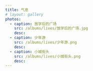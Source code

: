 ```yaml
---
title: 气息
# layout: gallery
photos:
  - caption: 放学后的广场
    src: /albums/lives/放学后的广场.jpg
    desc: 
  - caption: 少年游
    src: /albums/lives/少年游.png
    desc: 
  - caption: 小城街头
    src: /albums/lives/小城街头.png
    desc: 
---
```

